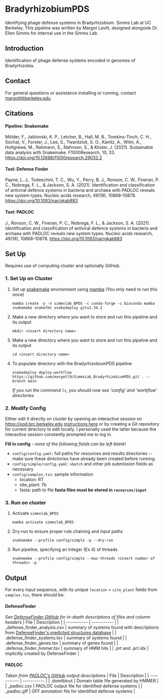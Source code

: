 # BradyrhizobiumPDS
Identifying phage defense systems in Bradyrhizobium. Simms Lab at UC Berkeley. This pipeline was written by Margot Lavitt, designed alongside Dr. Ellen Simms for internal use in the Simms Lab.

## Introduction
Identification of phage defense systems encoded in genomes of Bradyrhizobia. 

## Contact
For general questions or assistance installing or running, contact margotl@berkeley.edu
## Citations
#### Pipeline: Snakemake
Mölder, F., Jablonski, K. P., Letcher, B., Hall, M. B., Tomkins-Tinch, C. H., Sochat, V., Forster, J., Lee, S., Twardziok, S. O., Kanitz, A., Wilm, A., Holtgrewe, M., Rahmann, S., Nahnsen, S., & Köster, J. (2021). Sustainable data analysis with Snakemake. F1000Research, 10, 33. https://doi.org/10.12688/f1000research.29032.2
#### Tool: Defense Finder
Payne, L. J., Todeschini, T. C., Wu, Y., Perry, B. J., Ronson, C. W., Fineran, P. C., Nobrega, F. L., & Jackson, S. A. (2021). Identification and classification of antiviral defence systems in bacteria and archaea with PADLOC reveals new system types. Nucleic acids research, 49(19), 10868–10878. https://doi.org/10.1093/nar/gkab883
#### Tool: PADLOC
J., Ronson, C. W., Fineran, P. C., Nobrega, F. L., & Jackson, S. A. (2021). Identification and classification of antiviral defence systems in bacteria and archaea with PADLOC reveals new system types. Nucleic acids research, 49(19), 10868–10878. https://doi.org/10.1093/nar/gkab883

## Set Up
Requires use of computing cluster and optionally GitHub.
### 1. Set Up on Cluster
1. Set up [snakemake](https://snakemake.readthedocs.io/en/stable/getting_started/installation.html#full-installation) environment using [mamba](https://mamba.readthedocs.io/en/latest/user_guide/mamba.html#mamba) (You only need to run this once)

	```mamba create -y -n simmslab_BPDS -c conda-forge -c bioconda mamba snakemake snakefmt snakedeploy git=2.34.1```
2. Make a new directory where you want to store and run this pipeline and its output
	
	```mkdir <insert directory name>```
3. Make a new directory where you want to store and run this pipeline and its output

	```cd <insert directory name>```
4. To populate directory with the BradyrhizobiumPDS pipeline

	```snakedeploy deploy-workflow https://github.com/margotl9/SimmsLab_BradyrhizobiumPDS.git . --branch main```
	
	_If you run the command `ls`, you should now see 'config' and 'workflow' directories_

### 2. Modify Config
Either edit it directly on cluster by opening an interactive session on https://ood.brc.berkeley.edu [instructions here](https://docs-research-it.berkeley.edu/services/high-performance-computing/user-guide/ood/#code-server-vs-code) or by creating a Git repository for current directory to edit locally. I personally used the latter because the interactive session constantly prompted me to log in.

**Fill in config** - _none of the following fields can be left blank!_
* ```config/config.yaml```: full paths for resources and results directories -- make sure these directories have already been created before running.
* ```config/simple/config.yaml```: `sbatch` and other job submission fields as necessary
* ```config/samples.tsv```: sample information 
	* location: RT
	* site_plant: 7b
	* fasta: path to file **fasta files must be stored in `resources/input`**



### 3. Run on cluster
1. Activate `simmslab_BPDS`
	
	```mamba activate simmslab_BPDS```
1. Dry-run to ensure proper rule chaining and input paths
	
	```snakemake --profile config/simple -p --dry-run```
3. Run pipeline, specifying an integer (Ex 4) of threads
	
	```snakemake --profile config/simple --max-threads <insert number of threads> -p```

## Output
For every input sequence, with its unique `location` + `site_plant` fields from `samples.tsv`, there should be:
#### DefenseFinder 
_See [DefenseFinder GitHub](https://github.com/mdmparis/defense-finder?tab=readme-ov-file#outputs) for in-depth descriptions of files and column headers_
| File        | Description |
| ----------- | ----------- |
| _defense_finder_analysis.csv	|	summary of systems found with descriptions from [DefenseFinder's predicted structures database](https://defensefinder.mdmlab.fr/wiki/structure)	|
| .defense_finder_systems.tsv	|	summary of systems found	|
| .defense_finder_genes.tsv		|	summary of genes found	|
| .defense_finder_hmmer.tsv		|	summary of HMM hits	|
| .prt	and .prt.idx			|	implicitly created by DefenseFinder	|

#### PADLOC
_Taken from [PADLOC's GitHub](https://github.com/padlocbio/padloc#output) output descriptions_
| File        | Description |
| ----------- | ----------- |
|	.domtblout		|	Domain table file generated by HMMER	|
|	_padloc.csv		|	PADLOC output file for identified defense systems	|
|	_padloc.gff		|	GFF annotation file for identified defense systems	|
